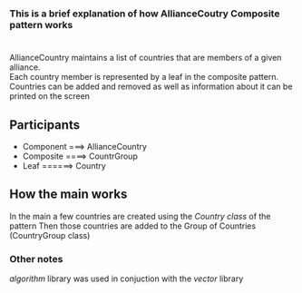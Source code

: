 ### This is a brief explanation of how AllianceCoutry Composite pattern works

#

AllianceCountry maintains a list of countries that are members of a given alliance.<br>
Each country member is represented by a leaf in the composite pattern.
Countries can be added and removed as well as information about it can be printed on the screen

## Participants
<ul>
<li> Component ===> AllianceCountry</li> 
<li> Composite ====> CountrGroup</li>
<li> Leaf ======> Country </li>
</ul>

## How the main works

In the main a few countries are created using the _Country class_ of the pattern
Then those countries are added to the Group of Countries (CountryGroup class)

### Other notes
_algorithm_  library was used in conjuction with the _vector_ library
